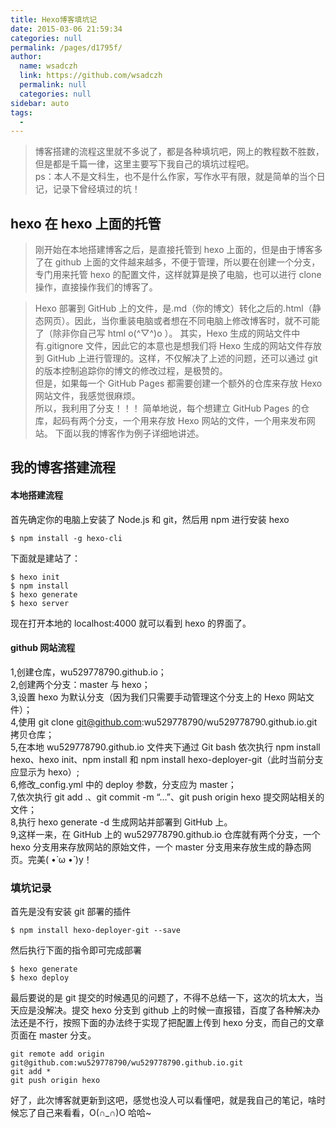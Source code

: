 ```yaml
---
title: Hexo博客填坑记
date: 2015-03-06 21:59:34
categories: null
permalink: /pages/d1795f/
author:
  name: wsadczh
  link: https://github.com/wsadczh
  permalink: null
  categories: null
sidebar: auto
tags:
  -
---
```


> 博客搭建的流程这里就不多说了，都是各种填坑吧，网上的教程数不胜数，但是都是千篇一律，这里主要写下我自己的填坑过程吧。  
> ps：本人不是文科生，也不是什么作家，写作水平有限，就是简单的当个日记，记录下曾经填过的坑！

<!-- more -->

## hexo 在 hexo 上面的托管

> 刚开始在本地搭建博客之后，是直接托管到 hexo 上面的，但是由于博客多了在 github 上面的文件越来越多，不便于管理，所以要在创建一个分支，专门用来托管 hexo 的配置文件，这样就算是换了电脑，也可以进行 clone 操作，直接操作我们的博客了。

> Hexo 部署到 GitHub 上的文件，是.md（你的博文）转化之后的.html（静态网页）。因此，当你重装电脑或者想在不同电脑上修改博客时，就不可能了（除非你自己写 html o(^▽^)o ）。
> 其实，Hexo 生成的网站文件中有.gitignore 文件，因此它的本意也是想我们将 Hexo 生成的网站文件存放到 GitHub 上进行管理的。这样，不仅解决了上述的问题，还可以通过 git 的版本控制追踪你的博文的修改过程，是极赞的。　　　　　  
> 但是，如果每一个 GitHub Pages 都需要创建一个额外的仓库来存放 Hexo 网站文件，我感觉很麻烦。  
> 所以，我利用了分支！！！
> 简单地说，每个想建立 GitHub Pages 的仓库，起码有两个分支，一个用来存放 Hexo 网站的文件，一个用来发布网站。
> 下面以我的博客作为例子详细地讲述。

## 我的博客搭建流程

#### 本地搭建流程

首先确定你的电脑上安装了 Node.js 和 git，然后用 npm 进行安装 hexo

    $ npm install -g hexo-cli

下面就是建站了：

    $ hexo init
    $ npm install
    $ hexo generate
    $ hexo server

现在打开本地的 localhost:4000 就可以看到 hexo 的界面了。

#### github 网站流程

1,创建仓库，wu529778790.github.io；  
2,创建两个分支：master 与 hexo；  
3,设置 hexo 为默认分支（因为我们只需要手动管理这个分支上的 Hexo 网站文件）；  
4,使用 git clone git@github.com:wu529778790/wu529778790.github.io.git 拷贝仓库；  
5,在本地 wu529778790.github.io 文件夹下通过 Git bash 依次执行 npm install hexo、hexo init、npm install 和 npm install hexo-deployer-git（此时当前分支应显示为 hexo）;  
6,修改\_config.yml 中的 deploy 参数，分支应为 master；  
7,依次执行 git add .、git commit -m “…”、git push origin hexo 提交网站相关的文件；  
8,执行 hexo generate -d 生成网站并部署到 GitHub 上。  
9,这样一来，在 GitHub 上的 wu529778790.github.io 仓库就有两个分支，一个 hexo 分支用来存放网站的原始文件，一个 master 分支用来存放生成的静态网页。完美( •̀ ω •́ )y！

### 填坑记录

首先是没有安装 git 部署的插件

    $ npm install hexo-deployer-git --save

然后执行下面的指令即可完成部署

    $ hexo generate
    $ hexo deploy

最后要说的是 git 提交的时候遇见的问题了，不得不总结一下，这次的坑太大，当天应是没解决。提交 hexo 分支到 github 上的时候一直报错，百度了各种解决办法还是不行，按照下面的办法终于实现了把配置上传到 hexo 分支，而自己的文章页面在 master 分支。

    git remote add origin git@github.com:wu529778790/wu529778790.github.io.git
    git add *
    git push origin hexo

好了，此次博客就更新到这吧，感觉也没人可以看懂吧，就是我自己的笔记，啥时候忘了自己来看看，O(∩_∩)O 哈哈~
